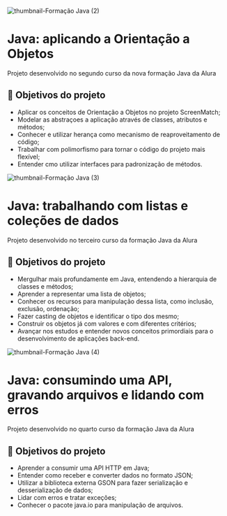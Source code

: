 ![thumbnail-Formação Java (2)](https://user-images.githubusercontent.com/66698429/226425694-5f585247-7b60-4db9-9815-d232ba775434.png)


# Java: aplicando a Orientação a Objetos

Projeto desenvolvido no segundo curso da nova formação Java da Alura


## 🔨 Objetivos do projeto

- Aplicar os conceitos de Orientação a Objetos no projeto ScreenMatch;
- Modelar as abstraçoes a aplicação através de classes, atributos e métodos; 
- Conhecer e utilizar herança como mecanismo de reaproveitamento de código;
- Trabalhar com polimorfismo para tornar o código do projeto mais flexível;
- Entender cmo utilizar interfaces para padronização de métodos.

![thumbnail-Formação Java (3)](https://user-images.githubusercontent.com/66698429/226652162-77d758f2-3d34-4f6d-bb9b-37b3c00d0759.png)


# Java: trabalhando com listas e coleções de dados

Projeto desenvolvido no terceiro curso da formação Java da Alura


## 🔨 Objetivos do projeto

- Mergulhar mais profundamente em Java, entendendo a hierarquia de classes e métodos;
- Aprender a representar uma lista de objetos; 
- Conhecer os recursos para manipulação dessa lista, como inclusão, exclusão, ordenação;
- Fazer casting de objetos e identificar o tipo dos mesmo;
- Construir os objetos já com valores e com diferentes critérios;
- Avançar nos estudos e entender novos conceitos primordiais para o desenvolvimento de aplicações back-end.

![thumbnail-Formação Java (4)](https://user-images.githubusercontent.com/66698429/226751112-f79aaa28-16c9-4561-8a15-0ac62ec9cb44.png)

# Java: consumindo uma API, gravando arquivos e lidando com erros

Projeto desenvolvido no quarto curso da formação Java da Alura


## 🔨 Objetivos do projeto

- Aprender a consumir uma API HTTP em Java;
- Entender como receber e converter dados no formato JSON;
- Utilizar a biblioteca externa GSON para fazer serialização e desserialização de dados;
- Lidar com erros e tratar exceções;
- Conhecer o pacote java.io para manipulação de arquivos.